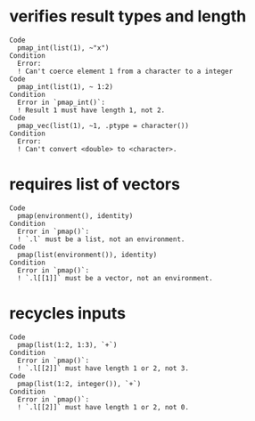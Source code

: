 # verifies result types and length

    Code
      pmap_int(list(1), ~"x")
    Condition
      Error:
      ! Can't coerce element 1 from a character to a integer
    Code
      pmap_int(list(1), ~ 1:2)
    Condition
      Error in `pmap_int()`:
      ! Result 1 must have length 1, not 2.
    Code
      pmap_vec(list(1), ~1, .ptype = character())
    Condition
      Error:
      ! Can't convert <double> to <character>.

# requires list of vectors

    Code
      pmap(environment(), identity)
    Condition
      Error in `pmap()`:
      ! `.l` must be a list, not an environment.
    Code
      pmap(list(environment()), identity)
    Condition
      Error in `pmap()`:
      ! `.l[[1]]` must be a vector, not an environment.

# recycles inputs

    Code
      pmap(list(1:2, 1:3), `+`)
    Condition
      Error in `pmap()`:
      ! `.l[[2]]` must have length 1 or 2, not 3.
    Code
      pmap(list(1:2, integer()), `+`)
    Condition
      Error in `pmap()`:
      ! `.l[[2]]` must have length 1 or 2, not 0.

